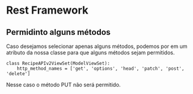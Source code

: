 # Rest Framework

## Permidinto alguns métodos
Caso desejamos selecionar apenas alguns métodos, podemos por em um atributo da nossa classe para que alguns métodos sejam permitidos.
```
class RecipeAPIv2ViewSet(ModelViewSet):    
    http_method_names = ['get', 'options', 'head', 'patch', 'post', 'delete']
```

Nesse caso o método PUT não será permitido.